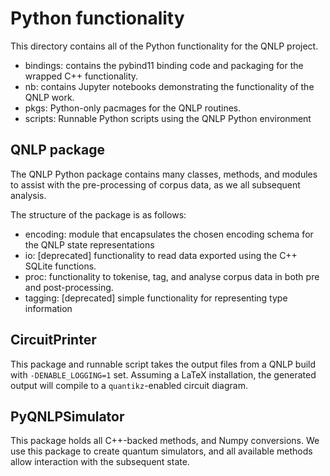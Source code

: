 # Python functionality

This directory contains all of the Python functionality for the QNLP project.

- bindings: contains the pybind11 binding code and packaging for the wrapped C++ functionality.
- nb: contains Jupyter notebooks demonstrating the functionality of the QNLP work.
- pkgs: Python-only pacmages for the QNLP routines.
- scripts: Runnable Python scripts using the QNLP Python environment

## QNLP package

The QNLP Python package contains many classes, methods, and modules
to assist with the pre-processing of corpus data, as we all subsequent
analysis.

The structure of the package is as follows:

- encoding: module that encapsulates the chosen encoding schema for the QNLP state representations
- io: \[deprecated\] functionality to read data exported using the C++ SQLite functions.
- proc: functionality to tokenise, tag, and analyse corpus data in both pre and post-processing.
- tagging: \[deprecated\] simple functionality for representing type information

## CircuitPrinter

This package and runnable script takes the output files from a QNLP build with `-DENABLE_LOGGING=1` set. 
Assuming a LaTeX installation, the generated output will compile to a `quantikz`-enabled circuit diagram.

## PyQNLPSimulator

This package holds all C++-backed methods, and Numpy conversions. We use this package to create quantum simulators,
and all available methods allow interaction with the subsequent state.

